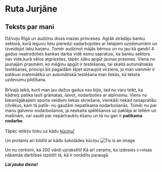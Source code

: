 # Ruta Jurjāne
## Teksts par mani

Dzīvoju Rīgā un audzinu divas mazas princeses. Agrāk strādāju banku sektorā, kurā ieguvu lielu pieredzi sadarbojoties ar lielajiem uzņēmumiem un izveidojot labu karjeru. Tomēr audzinot mājās bērnus un nu jau kā gandrī 4 gadus neatrodoties bankas darba vidē esmu sapratusi, ka banku sektors nav vide,kurā vēlos atgriesties, tāpēc sāku apgūt jaunas prasmes.
Viena no jaunajām prasmēm, ko mēģinu apgūt ir testēšanas, tai skaitā automātiskās testēšanas, principi.šis pagaidām šķiet aizraujoš virziens, jo man vienmēr ir patikusi matemātika un automātiskā testēšana man liekās, kā teksta uzdevumu pildīšana.
<br>
<br>
Brīvajā laikā, kurš man jau dažus gadus nav bijis, tad nu varu teikt, ka kādreiz patika lasīt grāmatas, laivot, nodarboties ar alpīnismu. Viens no biesmīgākajiem sporta veidiem liekas skriešana, vienkāši nekad nesapratīšu cilvēkus, kam tā patīk- nu gaužām nepatīkama nodarbošanās. Tomēr nu par manu galveno nodarbošanos, ja neskaita spēlēšanos uz paklāja ar lellēm un mašīnām, var saukt par nepārtrauktu ēšanu un tā nu gan ir **patīkama nodarbe**.
<br>
<br>Tāpēc ielikšu linku uz kādu [kūciņu!](https://receptes.eu/recipe/sokolades-kuka-skinnyzucchini)
<br>

Un protams arī bildīti ar kādu šokolādes kūciņu 
![Tis is an image](https://y4p9i7h4.rocketcdn.me/wp-content/uploads/2022/01/Sokolades-kuka.jpg)

Un nu cerēsim, ka 200 vārdi uzrakstīti! Kā arī cerams, ka izdosies c=visas nākamās darbības izpildīt tā, kā ir norādīts paraugā.

***Lai jauka diena!***